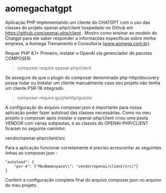 # aomegachatgpt
Aplicação PHP implementando um cliente do CHATGPT com o uso das classes do projeto openai-php/client hospedado no Github em https://github.com/openai-php/client . Mostro como ensinar ao modelo do Chatgpt para ele saber responder a informações específicas sobre minha empresa, a Aomega Treinamento e Consultoria (www.aomega.com.br).

Requer PHP 8.1+
Primeiro, instalar o OpenAI via gerenciador de pacotes COMPOSER:

> composer require openai-php/client

Se assegure de que o plugin do composer denominado php-http/discovery possa rodar ou instalar um cliente manualmente caso seu projeto
não tenha um cliente PSR-18 integrado.

> composer require guzzlehttp/guzzle

A configuração do arquivo composer.json é importante para nossa aplicação poder fazer autoload das classes necessárias. Como no meu projeto o composer após instalar o openai-php/client criou uma pasta VENDOR com várias subpastas, e as classes do OPENAI-PHP/CLIENT ficaram no seguinte caminho:

vendor/openai-php/client/src

Para a aplicação funcionar corretamente é preciso acrescentar as seguintes linhas ao composer.json :

    "autoload": {
        "psr-4": {"MeuNamespace\\": "vendor/openai/client/src/"}
    }
    
Conferir a configuração completa final do arquivo composer.json no arquivo do meu projeto.    
